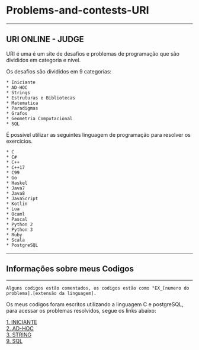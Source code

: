 # Problems-and-contests-URI
****
## URI ONLINE - JUDGE
URI é uma é um site de desafios e problemas de programação que são divididos em categoria e nivel.

Os desafios são divididos em 9 categorias:

    * Iniciante
    * AD-HOC
    * Strings
    * Estruturas e Bibliotecas
    * Matematica
    * Paradigmas
    * Grafos
    * Geometria Computacional
    * SQL


É possivel utilizar as seguintes linguagem de programação para resolver os exercicios.

    * C
    * C#
    * C++
    * C++17
    * C99
    * Go
    * Haskel
    * Java7
    * Java8
    * JavaScript
    * Kotlin
    * Lua
    * Ocaml
    * Pascal
    * Python 2
    * Python 3
    * Ruby
    * Scala
    * PostgreSQL
***
## Informações sobre meus Codigos
***
    Alguns codigos estão comentados, os codigos estão como "EX_[numero do problema].[extensão da linguagem].

Os meus codigos foram escritos utilizando a linguagem C e postgreSQL, para acessar os problemas resolvidos, segue os links abaixo:  

[1. INICIANTE](https://github.com/joaoguilmo/Problems-and-contests-URI/tree/master/1.INICIANTE)  
[2. AD-HOC](https://github.com/joaoguilmo/Problems-and-contests-URI/tree/master/2.AD-HOC)  
[3. STRING](https://github.com/joaoguilmo/Problems-and-contests-URI/tree/master/3.STRINGS)   
[9. SQL](https://github.com/joaoguilmo/Problems-and-contests-URI/tree/master/9.SQL)

